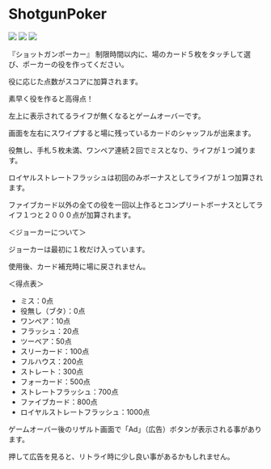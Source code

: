 ShotgunPoker
============

<img src="screenshot#1.png" />
<img src="screenshot#2.png" />
<img src="screenshot#3.png" />

『ショットガンポーカー』
制限時間以内に、場のカード５枚をタッチして選び、ポーカーの役を作ってください。

役に応じた点数がスコアに加算されます。

素早く役を作ると高得点！

左上に表示されてるライフが無くなるとゲームオーバーです。

画面を左右にスワイプすると場に残っているカードのシャッフルが出来ます。


役無し、手札５枚未満、ワンペア連続２回でミスとなり、ライフが１つ減ります。

ロイヤルストレートフラッシュは初回のみボーナスとしてライフが１つ加算されます。

ファイブカード以外の全ての役を一回以上作るとコンプリートボーナスとしてライフ１つと２０００点が加算されます。

＜ジョーカーについて＞

ジョーカーは最初に１枚だけ入っています。

使用後、カード補充時に場に戻されません。

＜得点表＞

* ミス：0点
* 役無し（ブタ）：0点
* ワンペア：10点
* フラッシュ：20点
* ツーペア：50点
* スリーカード：100点
* フルハウス：200点
* ストレート：300点
* フォーカード：500点
* ストレートフラッシュ：700点
* ファイブカード：800点
* ロイヤルストレートフラッシュ：1000点

ゲームオーバー後のリザルト画面で「Ad」（広告）ボタンが表示される事があります。

押して広告を見ると、リトライ時に少し良い事があるかもしれません。

